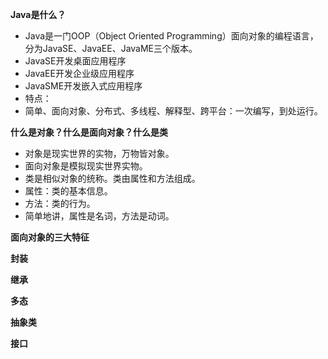 **Java是什么？**
 - Java是一门OOP（Object Oriented Programming）面向对象的编程语言，分为JavaSE、JavaEE、JavaME三个版本。
 - JavaSE开发桌面应用程序
 - JavaEE开发企业级应用程序
 - JavaSME开发嵌入式应用程序
 - 特点：
 - 简单、面向对象、分布式、多线程、解释型、跨平台：一次编写，到处运行。
 
**什么是对象？什么是面向对象？什么是类**
 - 对象是现实世界的实物，万物皆对象。
 - 面向对象是模拟现实世界实物。
 - 类是相似对象的统称。类由属性和方法组成。
 - 属性：类的基本信息。
 - 方法：类的行为。
 - 简单地讲，属性是名词，方法是动词。

**面向对象的三大特征**

**封装**
 
**继承**

**多态**

**抽象类**

**接口**

